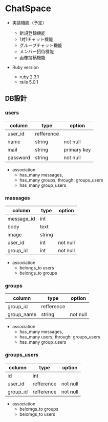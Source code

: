 # ChatSpace

* 実装機能（予定）
    - 新規登録機能
    - 1対1チャット機能
    - グループチャット機能
    - メンバー招待機能
    - 画像投稿機能


* Ruby version
    - ruby 2.3.1
    - rails 5.0.1

## DB設計

### users

| column   | type          | option      |
|----------|---------------|-------------|
| user_id  | refference    |             |
| name     | string        | not null    |
| mail     | string        | primary key |
| password | string        | not null    |


* association
    - has_many messages,
    - has_many groups, through: groups_users
    - has_many group_users

### massages

| column     | type   | option   |
|------------|--------|----------|
| message_id | int    |          |
| body       | text   |          |
| image      | string |          |
| user_id    | int    | not null |
| group_id   | int    | not null |

* association
    - belongs_to users
    - belongs_to groups

### groups

| column     | type          | option   |
|------------|---------------|----------|
| group_id   | refference    |          |
| group_name | string        | not null |

* association
    - has_many messages,
    - has_many users, through: groups_users
    - has_many group_users

### groups_users

| column   | type            | option   |
|----------|-----------------|----------|
| id       | int             |          |
| user_id  | refference      | not null |
| group_id | refference      | not null |

* association
    - belomgs_to groups
    - belomgs_to users

